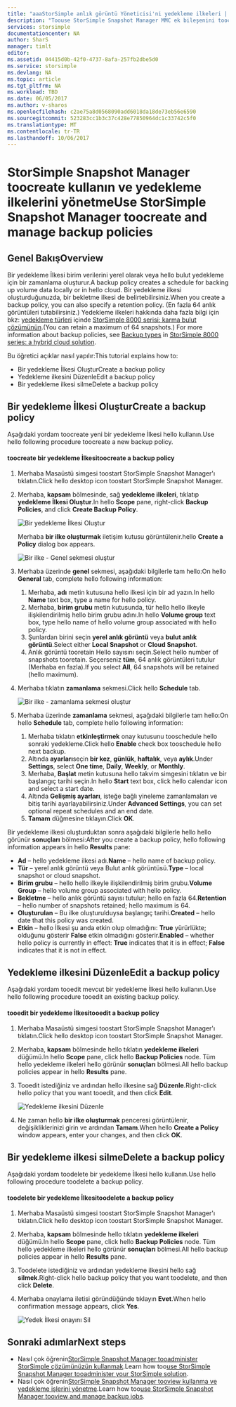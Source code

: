 ```yaml
---
title: "aaaStorSimple anlık görüntü Yöneticisi'ni yedekleme ilkeleri | Microsoft Docs"
description: "Toouse StorSimple Snapshot Manager MMC ek bileşenini toocreate hello ve zamanlanmış yedeklemeler denetleyen hello yedekleme ilkelerini yönetme nasıl açıklanmaktadır."
services: storsimple
documentationcenter: NA
author: SharS
manager: timlt
editor: 
ms.assetid: 04415d0b-42f0-4737-8afa-257fb2dbe5d0
ms.service: storsimple
ms.devlang: NA
ms.topic: article
ms.tgt_pltfrm: NA
ms.workload: TBD
ms.date: 06/05/2017
ms.author: v-sharos
ms.openlocfilehash: c2ae75a8d0568090add6018da18de73eb56e6590
ms.sourcegitcommit: 523283cc1b3c37c428e77850964dc1c33742c5f0
ms.translationtype: MT
ms.contentlocale: tr-TR
ms.lasthandoff: 10/06/2017
---
```

# <a name="use-storsimple-snapshot-manager-toocreate-and-manage-backup-policies"></a><span data-ttu-id="3fe25-103">StorSimple Snapshot Manager toocreate kullanın ve yedekleme ilkelerini yönetme</span><span class="sxs-lookup"><span data-stu-id="3fe25-103">Use StorSimple Snapshot Manager toocreate and manage backup policies</span></span>
## <a name="overview"></a><span data-ttu-id="3fe25-104">Genel Bakış</span><span class="sxs-lookup"><span data-stu-id="3fe25-104">Overview</span></span>
<span data-ttu-id="3fe25-105">Bir yedekleme İlkesi birim verilerini yerel olarak veya hello bulut yedekleme için bir zamanlama oluşturur.</span><span class="sxs-lookup"><span data-stu-id="3fe25-105">A backup policy creates a schedule for backing up volume data locally or in hello cloud.</span></span> <span data-ttu-id="3fe25-106">Bir yedekleme ilkesi oluşturduğunuzda, bir bekletme ilkesi de belirtebilirsiniz.</span><span class="sxs-lookup"><span data-stu-id="3fe25-106">When you create a backup policy, you can also specify a retention policy.</span></span> <span data-ttu-id="3fe25-107">(En fazla 64 anlık görüntüleri tutabilirsiniz.) Yedekleme ilkeleri hakkında daha fazla bilgi için bkz: [yedekleme türleri](storsimple-what-is-snapshot-manager.md#backup-types-and-backup-policies) içinde [StorSimple 8000 serisi: karma bulut çözümünün](storsimple-overview.md).</span><span class="sxs-lookup"><span data-stu-id="3fe25-107">(You can retain a maximum of 64 snapshots.) For more information about backup policies, see [Backup types](storsimple-what-is-snapshot-manager.md#backup-types-and-backup-policies) in [StorSimple 8000 series: a hybrid cloud solution](storsimple-overview.md).</span></span>

<span data-ttu-id="3fe25-108">Bu öğretici açıklar nasıl yapılır:</span><span class="sxs-lookup"><span data-stu-id="3fe25-108">This tutorial explains how to:</span></span>

* <span data-ttu-id="3fe25-109">Bir yedekleme İlkesi Oluştur</span><span class="sxs-lookup"><span data-stu-id="3fe25-109">Create a backup policy</span></span>
* <span data-ttu-id="3fe25-110">Yedekleme ilkesini Düzenle</span><span class="sxs-lookup"><span data-stu-id="3fe25-110">Edit a backup policy</span></span>
* <span data-ttu-id="3fe25-111">Bir yedekleme ilkesi silme</span><span class="sxs-lookup"><span data-stu-id="3fe25-111">Delete a backup policy</span></span>

## <a name="create-a-backup-policy"></a><span data-ttu-id="3fe25-112">Bir yedekleme İlkesi Oluştur</span><span class="sxs-lookup"><span data-stu-id="3fe25-112">Create a backup policy</span></span>
<span data-ttu-id="3fe25-113">Aşağıdaki yordam toocreate yeni bir yedekleme İlkesi hello kullanın.</span><span class="sxs-lookup"><span data-stu-id="3fe25-113">Use hello following procedure toocreate a new backup policy.</span></span>

#### <a name="toocreate-a-backup-policy"></a><span data-ttu-id="3fe25-114">toocreate bir yedekleme İlkesi</span><span class="sxs-lookup"><span data-stu-id="3fe25-114">toocreate a backup policy</span></span>
1. <span data-ttu-id="3fe25-115">Merhaba Masaüstü simgesi toostart StorSimple Snapshot Manager'ı tıklatın.</span><span class="sxs-lookup"><span data-stu-id="3fe25-115">Click hello desktop icon toostart StorSimple Snapshot Manager.</span></span>
2. <span data-ttu-id="3fe25-116">Merhaba, **kapsam** bölmesinde, sağ **yedekleme ilkeleri**, tıklatıp **yedekleme İlkesi Oluştur**.</span><span class="sxs-lookup"><span data-stu-id="3fe25-116">In hello **Scope** pane, right-click **Backup Policies**, and click **Create Backup Policy**.</span></span>

    ![Bir yedekleme İlkesi Oluştur](./media/storsimple-snapshot-manager-manage-backup-policies/HCS_SSM_Create_BU_policy.png)

    <span data-ttu-id="3fe25-118">Merhaba **bir ilke oluşturmak** iletişim kutusu görüntülenir.</span><span class="sxs-lookup"><span data-stu-id="3fe25-118">hello **Create a Policy** dialog box appears.</span></span>

    ![Bir ilke - Genel sekmesi oluştur](./media/storsimple-snapshot-manager-manage-backup-policies/HCS_SSM_Create_policy_general.png)
3. <span data-ttu-id="3fe25-120">Merhaba üzerinde **genel** sekmesi, aşağıdaki bilgilerle tam hello:</span><span class="sxs-lookup"><span data-stu-id="3fe25-120">On hello **General** tab, complete hello following information:</span></span>

   1. <span data-ttu-id="3fe25-121">Merhaba, **adı** metin kutusuna hello ilkesi için bir ad yazın.</span><span class="sxs-lookup"><span data-stu-id="3fe25-121">In hello **Name** text box, type a name for hello policy.</span></span>
   2. <span data-ttu-id="3fe25-122">Merhaba, **birim grubu** metin kutusunda, tür hello hello ilkeyle ilişkilendirilmiş hello birim grubu adını.</span><span class="sxs-lookup"><span data-stu-id="3fe25-122">In hello **Volume group** text box, type hello name of hello volume group associated with hello policy.</span></span>
   3. <span data-ttu-id="3fe25-123">Şunlardan birini seçin **yerel anlık görüntü** veya **bulut anlık görüntü**.</span><span class="sxs-lookup"><span data-stu-id="3fe25-123">Select either **Local Snapshot** or **Cloud Snapshot**.</span></span>
   4. <span data-ttu-id="3fe25-124">Anlık görüntü tooretain Hello sayısını seçin.</span><span class="sxs-lookup"><span data-stu-id="3fe25-124">Select hello number of snapshots tooretain.</span></span> <span data-ttu-id="3fe25-125">Seçerseniz **tüm**, 64 anlık görüntüleri tutulur (Merhaba en fazla).</span><span class="sxs-lookup"><span data-stu-id="3fe25-125">If you select **All**, 64 snapshots will be retained (hello maximum).</span></span>
4. <span data-ttu-id="3fe25-126">Merhaba tıklatın **zamanlama** sekmesi.</span><span class="sxs-lookup"><span data-stu-id="3fe25-126">Click hello **Schedule** tab.</span></span>

    ![Bir ilke - zamanlama sekmesi oluştur](./media/storsimple-snapshot-manager-manage-backup-policies/HCS_SSM_Create_policy_schedule.png)
5. <span data-ttu-id="3fe25-128">Merhaba üzerinde **zamanlama** sekmesi, aşağıdaki bilgilerle tam hello:</span><span class="sxs-lookup"><span data-stu-id="3fe25-128">On hello **Schedule** tab, complete hello following information:</span></span>

   1. <span data-ttu-id="3fe25-129">Merhaba tıklatın **etkinleştirmek** onay kutusunu tooschedule hello sonraki yedekleme.</span><span class="sxs-lookup"><span data-stu-id="3fe25-129">Click hello **Enable** check box tooschedule hello next backup.</span></span>
   2. <span data-ttu-id="3fe25-130">Altında **ayarları**seçin **bir kez**, **günlük**, **haftalık**, veya **aylık**.</span><span class="sxs-lookup"><span data-stu-id="3fe25-130">Under **Settings**, select **One time**, **Daily**, **Weekly**, or **Monthly**.</span></span>
   3. <span data-ttu-id="3fe25-131">Merhaba, **Başlat** metin kutusuna hello takvim simgesini tıklatın ve bir başlangıç tarihi seçin.</span><span class="sxs-lookup"><span data-stu-id="3fe25-131">In hello **Start** text box, click hello calendar icon and select a start date.</span></span>
   4. <span data-ttu-id="3fe25-132">Altında **Gelişmiş ayarları**, isteğe bağlı yineleme zamanlamaları ve bitiş tarihi ayarlayabilirsiniz.</span><span class="sxs-lookup"><span data-stu-id="3fe25-132">Under **Advanced Settings**, you can set optional repeat schedules and an end date.</span></span>
   5. <span data-ttu-id="3fe25-133">**Tamam** düğmesine tıklayın.</span><span class="sxs-lookup"><span data-stu-id="3fe25-133">Click **OK**.</span></span>

<span data-ttu-id="3fe25-134">Bir yedekleme ilkesi oluşturduktan sonra aşağıdaki bilgilerle hello hello görünür **sonuçları** bölmesi:</span><span class="sxs-lookup"><span data-stu-id="3fe25-134">After you create a backup policy, hello following information appears in hello **Results** pane:</span></span>

* <span data-ttu-id="3fe25-135">**Ad** – hello yedekleme ilkesi adı.</span><span class="sxs-lookup"><span data-stu-id="3fe25-135">**Name** – hello name of backup policy.</span></span>
* <span data-ttu-id="3fe25-136">**Tür** – yerel anlık görüntü veya Bulut anlık görüntüsü.</span><span class="sxs-lookup"><span data-stu-id="3fe25-136">**Type** – local snapshot or cloud snapshot.</span></span>
* <span data-ttu-id="3fe25-137">**Birim grubu** – hello hello ilkeyle ilişkilendirilmiş birim grubu.</span><span class="sxs-lookup"><span data-stu-id="3fe25-137">**Volume Group** – hello volume group associated with hello policy.</span></span>
* <span data-ttu-id="3fe25-138">**Bekletme** – hello anlık görüntü sayısı tutulur; hello en fazla 64.</span><span class="sxs-lookup"><span data-stu-id="3fe25-138">**Retention** – hello number of snapshots retained; hello maximum is 64.</span></span>
* <span data-ttu-id="3fe25-139">**Oluşturulan** – Bu ilke oluşturulduysa başlangıç tarihi.</span><span class="sxs-lookup"><span data-stu-id="3fe25-139">**Created** – hello date that this policy was created.</span></span>
* <span data-ttu-id="3fe25-140">**Etkin** – hello İlkesi şu anda etkin olup olmadığını: **True** yürürlükte; olduğunu gösterir **False** etkin olmadığını gösterir.</span><span class="sxs-lookup"><span data-stu-id="3fe25-140">**Enabled** – whether hello policy is currently in effect: **True** indicates that it is in effect; **False** indicates that it is not in effect.</span></span>

## <a name="edit-a-backup-policy"></a><span data-ttu-id="3fe25-141">Yedekleme ilkesini Düzenle</span><span class="sxs-lookup"><span data-stu-id="3fe25-141">Edit a backup policy</span></span>
<span data-ttu-id="3fe25-142">Aşağıdaki yordam tooedit mevcut bir yedekleme İlkesi hello kullanın.</span><span class="sxs-lookup"><span data-stu-id="3fe25-142">Use hello following procedure tooedit an existing backup policy.</span></span>

#### <a name="tooedit-a-backup-policy"></a><span data-ttu-id="3fe25-143">tooedit bir yedekleme İlkesi</span><span class="sxs-lookup"><span data-stu-id="3fe25-143">tooedit a backup policy</span></span>
1. <span data-ttu-id="3fe25-144">Merhaba Masaüstü simgesi toostart StorSimple Snapshot Manager'ı tıklatın.</span><span class="sxs-lookup"><span data-stu-id="3fe25-144">Click hello desktop icon toostart StorSimple Snapshot Manager.</span></span>
2. <span data-ttu-id="3fe25-145">Merhaba, **kapsam** bölmesinde hello tıklatın **yedekleme ilkeleri** düğümü.</span><span class="sxs-lookup"><span data-stu-id="3fe25-145">In hello **Scope** pane, click hello **Backup Policies** node.</span></span> <span data-ttu-id="3fe25-146">Tüm hello yedekleme ilkeleri hello görünür **sonuçları** bölmesi.</span><span class="sxs-lookup"><span data-stu-id="3fe25-146">All hello backup policies appear in hello **Results** pane.</span></span>
3. <span data-ttu-id="3fe25-147">Tooedit istediğiniz ve ardından hello ilkesine sağ **Düzenle**.</span><span class="sxs-lookup"><span data-stu-id="3fe25-147">Right-click hello policy that you want tooedit, and then click **Edit**.</span></span>

    ![Yedekleme ilkesini Düzenle](./media/storsimple-snapshot-manager-manage-backup-policies/HCS_SSM_Edit_BU_policy.png)
4. <span data-ttu-id="3fe25-149">Ne zaman hello **bir ilke oluşturmak** penceresi görüntülenir, değişikliklerinizi girin ve ardından **Tamam**.</span><span class="sxs-lookup"><span data-stu-id="3fe25-149">When hello **Create a Policy** window appears, enter your changes, and then click **OK**.</span></span>

## <a name="delete-a-backup-policy"></a><span data-ttu-id="3fe25-150">Bir yedekleme ilkesi silme</span><span class="sxs-lookup"><span data-stu-id="3fe25-150">Delete a backup policy</span></span>
<span data-ttu-id="3fe25-151">Aşağıdaki yordam toodelete bir yedekleme İlkesi hello kullanın.</span><span class="sxs-lookup"><span data-stu-id="3fe25-151">Use hello following procedure toodelete a backup policy.</span></span>

#### <a name="toodelete-a-backup-policy"></a><span data-ttu-id="3fe25-152">toodelete bir yedekleme İlkesi</span><span class="sxs-lookup"><span data-stu-id="3fe25-152">toodelete a backup policy</span></span>
1. <span data-ttu-id="3fe25-153">Merhaba Masaüstü simgesi toostart StorSimple Snapshot Manager'ı tıklatın.</span><span class="sxs-lookup"><span data-stu-id="3fe25-153">Click hello desktop icon toostart StorSimple Snapshot Manager.</span></span>
2. <span data-ttu-id="3fe25-154">Merhaba, **kapsam** bölmesinde hello tıklatın **yedekleme ilkeleri** düğümü.</span><span class="sxs-lookup"><span data-stu-id="3fe25-154">In hello **Scope** pane, click hello **Backup Policies** node.</span></span> <span data-ttu-id="3fe25-155">Tüm hello yedekleme ilkeleri hello görünür **sonuçları** bölmesi.</span><span class="sxs-lookup"><span data-stu-id="3fe25-155">All hello backup policies appear in hello **Results** pane.</span></span>
3. <span data-ttu-id="3fe25-156">Toodelete istediğiniz ve ardından yedekleme ilkesini hello sağ **silmek**.</span><span class="sxs-lookup"><span data-stu-id="3fe25-156">Right-click hello backup policy that you want toodelete, and then click **Delete**.</span></span>
4. <span data-ttu-id="3fe25-157">Merhaba onaylama iletisi göründüğünde tıklayın **Evet**.</span><span class="sxs-lookup"><span data-stu-id="3fe25-157">When hello confirmation message appears, click **Yes**.</span></span>

    ![Yedek İlkesi onayını Sil](./media/storsimple-snapshot-manager-manage-backup-policies/HCS_SSM_Delete_BU_policy.png)

## <a name="next-steps"></a><span data-ttu-id="3fe25-159">Sonraki adımlar</span><span class="sxs-lookup"><span data-stu-id="3fe25-159">Next steps</span></span>
* <span data-ttu-id="3fe25-160">Nasıl çok öğrenin[StorSimple Snapshot Manager tooadminister StorSimple çözümünüzün kullanmak](storsimple-snapshot-manager-admin.md).</span><span class="sxs-lookup"><span data-stu-id="3fe25-160">Learn how too[use StorSimple Snapshot Manager tooadminister your StorSimple solution](storsimple-snapshot-manager-admin.md).</span></span>
* <span data-ttu-id="3fe25-161">Nasıl çok öğrenin[StorSimple Snapshot Manager tooview kullanma ve yedekleme işlerini yönetme](storsimple-snapshot-manager-manage-backup-jobs.md).</span><span class="sxs-lookup"><span data-stu-id="3fe25-161">Learn how too[use StorSimple Snapshot Manager tooview and manage backup jobs](storsimple-snapshot-manager-manage-backup-jobs.md).</span></span>
